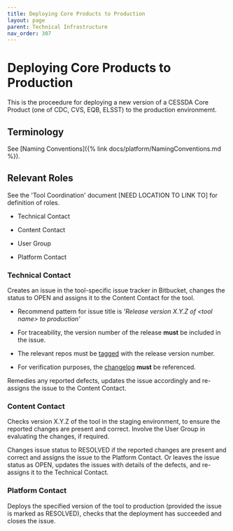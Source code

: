 ```yaml
---
title: Deploying Core Products to Production
layout: page
parent: Technical Infrastructure
nav_order: 307
---
```


# Deploying Core Products to Production

This is the proceedure for deploying a new version of a CESSDA Core Product (one of CDC, CVS, EQB, ELSST) to the production environmemt.

## Terminology

See [Naming Conventions]({% link docs/platform/NamingConventions.md %}).

## Relevant Roles

See the 'Tool Coordination' document [NEED LOCATION TO LINK TO] for definition of roles.

- Technical Contact

- Content Contact

- User Group

- Platform Contact

### Technical Contact

Creates an issue in the tool-specific issue tracker in Bitbucket,
changes the status to OPEN and assigns it to the Content Contact for the
tool.

- Recommend pattern for issue title is *'Release version X.Y.Z of \<tool name\> to production'*

- For traceability, the version number of the release **must** be included in the issue.

- The relevant repos must be [tagged](https://confluence.atlassian.com/bitbucket/repository-tags-321860179.html) with the release version number.

- For verification purposes, the [changelog](https://keepachangelog.com/en/1.0.0/) **must** be referenced.

Remedies any reported defects, updates the issue accordingly and re-assigns the issue to the Content Contact.

### Content Contact

Checks version X.Y.Z of the tool in the staging environment, to ensure
the reported changes are present and correct. Involve the User Group in
evaluating the changes, if required.

Changes issue status to RESOLVED if the reported changes are present and
correct and assigns the issue to the Platform Contact. Or leaves the
issue status as OPEN, updates the issues with details of the defects,
and re-assigns it to the Technical Contact.

### Platform Contact

Deploys the specified version of the tool to production (provided the
issue is marked as RESOLVED), checks that the deployment has succeeded
and closes the issue.
